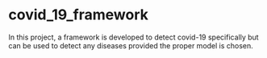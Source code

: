 # covid_19_framework
In this project, a framework is developed to detect covid-19 specifically but can be used to detect any diseases provided the proper model is chosen.
